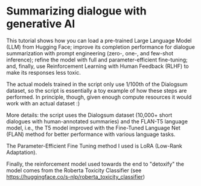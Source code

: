 # Summarizing dialogue with generative AI
This tutorial shows how you can load a pre-trained Large Language Model (LLM) from Hugging Face; improve its completion performance for dialogue summarization with prompt engineering (zero-, one-, and few-shot inference); refine the model with full and parameter-efficient fine-tuning; and, finally, use Reinforcement Learning with Human Feedback (RLHF) to make its responses less toxic. 

The actual models trained in the script only use 1/100th of the Dialogsum dataset, so the script is essentially a toy example of how these steps are performed. In principle, though, given enough compute resources it would work with an actual dataset :)

More details: the script uses the Dialogsum dataset (10,000+ short dialogues with human-annotated summaries) and the FLAN-T5 language model, i.e., the T5 model improved with the Fine-Tuned Language Net (FLAN) method for better performance with various language tasks.

The Parameter-Efficient Fine Tuning method I used is LoRA (Low-Rank Adaptation).

Finally, the reinforcement model used towards the end to "detoxify" the model comes from the Roberta Toxicity Classifier (see https://huggingface.co/s-nlp/roberta_toxicity_classifier)
